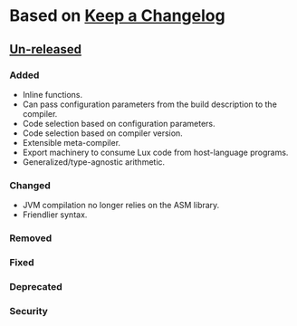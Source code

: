 # Based on [Keep a Changelog](https://keepachangelog.com/en/1.0.0/)

## [Un-released]
### Added
* Inline functions.
* Can pass configuration parameters from the build description to the compiler.
* Code selection based on configuration parameters.
* Code selection based on compiler version.
* Extensible meta-compiler.
* Export machinery to consume Lux code from host-language programs.
* Generalized/type-agnostic arithmetic.
### Changed
* JVM compilation no longer relies on the ASM library.
* Friendlier syntax.
### Removed
### Fixed
### Deprecated
### Security

[Un-released]: https://github.com/LuxLang/lux/compare/0.6.5...HEAD

